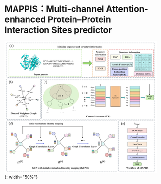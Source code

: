 # MAPPIS：Multi-channel Attention-enhanced Protein–Protein Interaction Sites predictor
![描述文字](Doc/1.jpg){: width="50%"}
